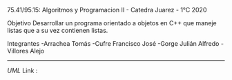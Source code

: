 75.41/95.15: Algoritmos y Programacion II - Catedra Juarez - 1°C 2020

Objetivo
Desarrollar un programa orientado a objetos en C++ que maneje listas que a su vez contienen listas.

Integrantes
  -Arrachea Tomás
  -Cufre Francisco José
  -Gorge Julián Alfredo
  -Villores Alejo
  
  ----------
  
*UML*
 Link :
